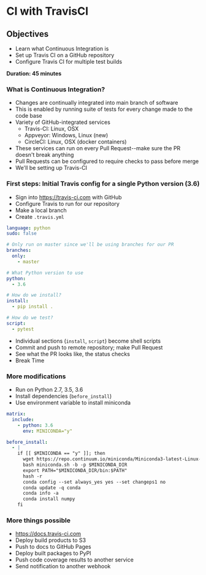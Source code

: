 # CI with TravisCI

## Objectives

- Learn what Continuous Integration is
- Set up Travis CI on a GitHub repository
- Configure Travis CI for multiple test builds

**Duration: 45 minutes**

### What is Continuous Integration?

- Changes are continually integrated into main branch of software
- This is enabled by running suite of tests for every change made to the code base
- Variety of GitHub-integrated services
  - Travis-CI: Linux, OSX
  - Appveyor: Windows, Linux (new)
  - CircleCI: Linux, OSX (docker containers)
- These services can run on every Pull Request--make sure the PR doesn't break anything
- Pull Requests can be configured to require checks to pass before merge
- We'll be setting up Travis-CI

### First steps: Initial Travis config for a single Python version (3.6)

- Sign into https://travis-ci.com with GitHub
- Configure Travis to run for our repository
- Make a local branch
- Create `.travis.yml`

```yml
language: python
sudo: false

# Only run on master since we'll be using branches for our PR
branches:
  only:
    - master

# What Python version to use
python:
  - 3.6

# How do we install?
install:
  - pip install .

# How do we test?
script:
  - pytest
```

- Individual sections (`install`, `script`) become shell scripts
- Commit and push to remote repository; make Pull Request
- See what the PR looks like, the status checks
- Break Time

### More modifications
- Run on Python 2.7, 3.5, 3.6
- Install dependencies (`before_install`)
- Use environment variable to install miniconda

```yml
matrix:
  include:
    - python: 3.6
      env: MINICONDA="y"

before_install:
  - |
    if [[ $MINICONDA == "y" ]]; then
      wget https://repo.continuum.io/miniconda/Miniconda3-latest-Linux-x86_64.sh -O miniconda.sh
      bash miniconda.sh -b -p $MINICONDA_DIR
      export PATH="$MINICONDA_DIR/bin:$PATH"
      hash -r
      conda config --set always_yes yes --set changeps1 no
      conda update -q conda
      conda info -a
      conda install numpy
    fi
```

### More things possible
- https://docs.travis-ci.com
- Deploy build products to S3
- Push to docs to GitHub Pages
- Deploy built packages to PyPI
- Push code coverage results to another service
- Send notification to another webhook